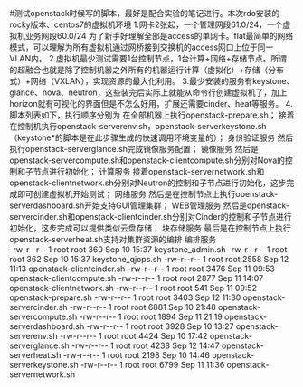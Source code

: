 #测试openstack时候写的脚本，最好是配合实验的笔记进行。本次rdo安装的rocky版本、centos7的虚拟机环境
1.网卡2张起，一个管理网段61.0/24，一个虚拟机业务网段60.0/24 为了新手好理解全部是access的单网卡。flat最简单的网络模式，可以理解为所有虚拟机通过网桥接到交换机的access网口上位于同一VLAN内。
2.虚拟机最少测试需要1台控制节点，1台计算+网络+存储节点。所谓的超融合也就是除了控制机器之外所有的机器运行计算（虚拟化）+存储（分布式）+网络（VXLAN），实现资源的最大化利用。
3.最少安装的服务有keystone、glance、nova、neutron，这些装完后实际上就能从命令行创建虚拟机了，加上horizon就有可视化的界面但是不怎么好用，扩展还需要cinder、heat等服务。
4.脚本列表如下，执行顺序分别为
在全部机器上执行openstack-prepare.sh；
接着在控制机执行openstack-serverenv.sh，openstack-serverkeystone.sh（keystone*的脚本是在此步骤生成的快速调用环境变量的）；         身份验证服务
然后执行openstack-serverglance.sh完成镜像服务配置；                                                                                镜像服务
然后是openstack-servercompute.sh和openstack-clientcompute.sh分别对Nova的控制和子节点进行初始化；                                   计算服务
接着openstack-servernetwork.sh和openstack-clientnetwork.sh分别对Neutron的控制和子节点进行初始化，这步完成即可创建虚拟机开始测试；  网络服务
然后是在控制节点上执行openstack-serverdashboard.sh开始支持GUI管理集群；                                                            WEB管理服务
然后是openstack-servercinder.sh和openstack-clientcinder.sh分别对Cinder的控制和子节点进行初始化，这步完成可以提供类似云盘存储；     块存储服务
最后是在控制节点上执行openstack-serverheat.sh支持对集群资源的编排                                                                  编排服务                                    
-rw-r--r-- 1 root root  360 Sep 10 15:37 keystone_admin.sh
-rw-r--r-- 1 root root  362 Sep 10 15:37 keystone_qjops.sh
-rw-r--r-- 1 root root 2558 Sep 12 11:13 openstack-clientcinder.sh
-rw-r--r-- 1 root root 3476 Sep 11 09:53 openstack-clientcompute.sh
-rw-r--r-- 1 root root 2877 Sep 11 14:07 openstack-clientnetwork.sh
-rw-r--r-- 1 root root  541 Sep 11 09:52 openstack-prepare.sh
-rw-r--r-- 1 root root 3403 Sep 12 11:30 openstack-servercinder.sh
-rw-r--r-- 1 root root 6881 Sep 10 21:48 openstack-servercompute.sh
-rw-r--r-- 1 root root 1894 Sep 11 21:19 openstack-serverdashboard.sh
-rw-r--r-- 1 root root 3928 Sep 10 13:27 openstack-serverenv.sh
-rw-r--r-- 1 root root 4424 Sep 10 17:42 openstack-serverglance.sh
-rw-r--r-- 1 root root 4238 Sep 12 14:47 openstack-serverheat.sh
-rw-r--r-- 1 root root 2198 Sep 10 14:46 openstack-serverkeystone.sh
-rw-r--r-- 1 root root 6799 Sep 11 11:36 openstack-servernetwork.sh
